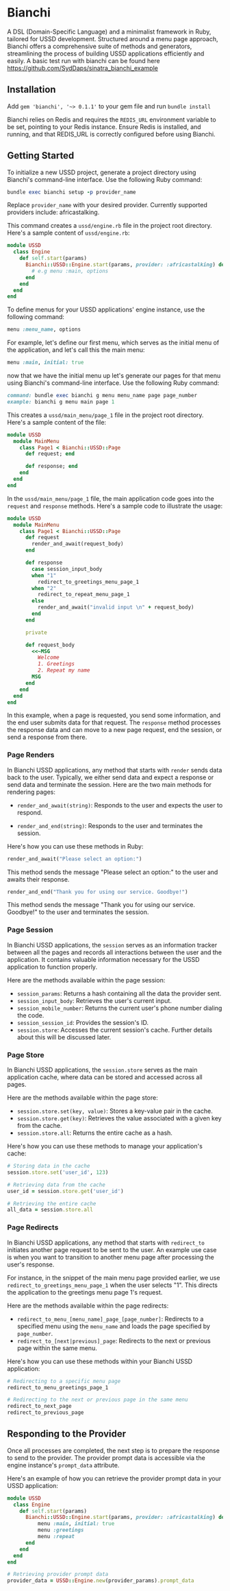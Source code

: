 # Bianchi
A DSL (Domain-Specific Language) and a minimalist framework in Ruby, tailored for USSD development. Structured around a menu page approach, Bianchi offers a comprehensive suite of methods and generators, streamlining the process of building USSD applications efficiently and easily.
A basic test run with bianchi can be found here https://github.com/SydDaps/sinatra_bianchi_example

## Installation
Add `gem 'bianchi', '~> 0.1.1'` to your gem file and run `bundle install`

Bianchi relies on Redis and requires the `REDIS_URL` environment variable to be set, pointing to your Redis instance. Ensure Redis is installed, and running, and that REDIS_URL is correctly configured before using Bianchi.

## Getting Started

To initialize a new USSD project, generate a project directory using Bianchi's command-line interface. Use the following Ruby command:

```ruby
bundle exec bianchi setup -p provider_name
```

Replace `provider_name` with your desired provider. Currently supported providers include: africastalking.

This command creates a `ussd/engine.rb` file in the project root directory. Here's a sample content of `ussd/engine.rb`:

```ruby
module USSD
  class Engine
    def self.start(params)
      Bianchi::USSD::Engine.start(params, provider: :africastalking) do
        # e.g menu :main, options
      end
    end
  end
end
```

To define menus for your USSD applications' engine instance, use the following command:

```ruby
menu :menu_name, options
```

For example, let's define our first menu, which serves as the initial menu of the application, and let's call this the main menu:

```ruby
menu :main, initial: true
```
now that we have the initial menu up let's generate our pages for that menu using Bianchi's command-line interface. Use the following Ruby command:
```ruby
command: bundle exec bianchi g menu menu_name page page_number
example: bianchi g menu main page 1
```
This creates a `ussd/main_menu/page_1` file in the project root directory. Here's a sample content of the file:

```ruby
module USSD
  module MainMenu
    class Page1 < Bianchi::USSD::Page
      def request; end

      def response; end
    end
  end
end
```

In the `ussd/main_menu/page_1` file, the main application code goes into the `request` and `response` methods. Here's a sample code to illustrate the usage:

```ruby
module USSD
  module MainMenu
    class Page1 < Bianchi::USSD::Page
      def request
        render_and_await(request_body)
      end

      def response
        case session_input_body
        when "1"
          redirect_to_greetings_menu_page_1
        when "2"
          redirect_to_repeat_menu_page_1
        else
          render_and_await("invalid input \n" + request_body)
        end
      end

      private

      def request_body
        <<~MSG
          Welcome
          1. Greetings
          2. Repeat my name
        MSG
      end
    end
  end
end
```

In this example, when a page is requested, you send some information, and the end user submits data for that request. The `response` method processes the response data and can move to a new page request, end the session, or send a response from there.
### Page Renders

In Bianchi USSD applications, any method that starts with `render` sends data back to the user. Typically, we either send data and expect a response or send data and terminate the session. Here are the two main methods for rendering pages:

- `render_and_await(string)`: Responds to the user and expects the user to respond.

- `render_and_end(string)`: Responds to the user and terminates the session.

Here's how you can use these methods in Ruby:
```ruby
render_and_await("Please select an option:")
```
This method sends the message "Please select an option:" to the user and awaits their response.
```ruby
render_and_end("Thank you for using our service. Goodbye!")
```
This method sends the message "Thank you for using our service. Goodbye!" to the user and terminates the session.

### Page Session

In Bianchi USSD applications, the `session` serves as an information tracker between all the pages and records all interactions between the user and the application. It contains valuable information necessary for the USSD application to function properly.

Here are the methods available within the page session:

- `session_params`: Returns a hash containing all the data the provider sent.
- `session_input_body`: Retrieves the user's current input.
- `session_mobile_number`: Returns the current user's phone number dialing the code.
- `session_session_id`: Provides the session's ID.
- `session.store`: Accesses the current session's cache. Further details about this will be discussed later.

### Page Store

In Bianchi USSD applications, the `session.store` serves as the main application cache, where data can be stored and accessed across all pages.

Here are the methods available within the page store:

- `session.store.set(key, value)`: Stores a key-value pair in the cache.
- `session.store.get(key)`: Retrieves the value associated with a given key from the cache.
- `session.store.all`: Returns the entire cache as a hash.

Here's how you can use these methods to manage your application's cache:

```ruby
# Storing data in the cache
session.store.set('user_id', 123)

# Retrieving data from the cache
user_id = session.store.get('user_id')

# Retrieving the entire cache
all_data = session.store.all
```

### Page Redirects

In Bianchi USSD applications, any method that starts with `redirect_to` initiates another page request to be sent to the user. An example use case is when you want to transition to another menu page after processing the user's response.

For instance, in the snippet of the main menu page provided earlier, we use `redirect_to_greetings_menu_page_1` when the user selects "1". This directs the application to the greetings menu page 1's request.

Here are the methods available within the page redirects:

- `redirect_to_menu_[menu_name]_page_[page_number]`: Redirects to a specified menu using the `menu_name` and loads the page specified by `page_number`.
- `redirect_to_[next|previous]_page`: Redirects to the next or previous page within the same menu.

Here's how you can use these methods within your Bianchi USSD application:

```ruby
# Redirecting to a specific menu page
redirect_to_menu_greetings_page_1

# Redirecting to the next or previous page in the same menu
redirect_to_next_page
redirect_to_previous_page
```

## Responding to the Provider

Once all processes are completed, the next step is to prepare the response to send to the provider. The provider prompt data is accessible via the engine instance's `prompt_data` attribute.

Here's an example of how you can retrieve the provider prompt data in your USSD application:

```ruby
module USSD
  class Engine
    def self.start(params)
      Bianchi::USSD::Engine.start(params, provider: :africastalking) do
          menu :main, initial: true
          menu :greetings
          menu :repeat
      end
    end
  end
end

# Retrieving provider prompt data
provider_data = USSD::Engine.new(provider_params).prompt_data
```
